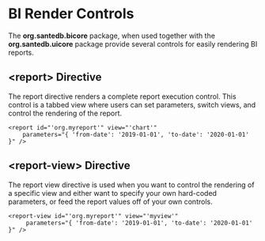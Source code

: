 # BI Render Controls

The **org.santedb.bicore** package, when used together with the **org.santedb.uicore** package provide several controls for easily rendering BI reports.

## \<report> Directive

The report directive renders a complete report execution control. This control is a tabbed view where users can set parameters, switch views, and control the rendering of the report.

```markup
<report id="'org.myreport'" view="'chart'" 
    parameters="{ 'from-date': '2019-01-01', 'to-date': '2020-01-01' }" />
```

## \<report-view> Directive

The report view directive is used when you want to control the rendering of a specific view and either want to specify your own hard-coded parameters, or feed the report values off of your own controls.

```markup
<report-view id="'org.myreport'" view="'myview'"
     parameters="{ 'from-date': '2019-01-01', 'to-date': '2020-01-01' }" />
```
